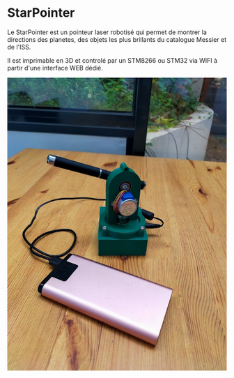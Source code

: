 StarPointer
===========

Le StarPointer est un pointeur laser robotisé qui permet de montrer la directions des planetes, des objets les plus brillants du catalogue Messier et de l'ISS.

Il est imprimable en 3D et controlé par un STM8266 ou STM32 via WIFI à partir d'une interface WEB dédié.


![Star pointer](starpointer1.jpg)

